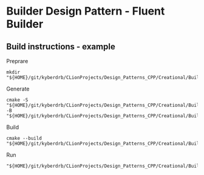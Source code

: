 # Builder Design Pattern - Fluent Builder

## Build instructions - example

Preprare

```
mkdir "${HOME}/git/kyberdrb/CLionProjects/Design_Patterns_CPP/Creational/Builder/Fluent_Builder_2/cmake_build_debug"
```

Generate

```
cmake -S "${HOME}/git/kyberdrb/CLionProjects/Design_Patterns_CPP/Creational/Builder/Fluent_Builder_2" -B "${HOME}/git/kyberdrb/CLionProjects/Design_Patterns_CPP/Creational/Builder/Fluent_Builder_2/cmake_build_debug"
```

Build

```
cmake --build "${HOME}/git/kyberdrb/CLionProjects/Design_Patterns_CPP/Creational/Builder/Fluent_Builder_2/cmake_build_debug/"
```

Run

```
"${HOME}/git/kyberdrb/CLionProjects/Design_Patterns_CPP/Creational/Builder/Fluent_Builder_2/cmake_build_debug/Fluent_Builder_2"
```
